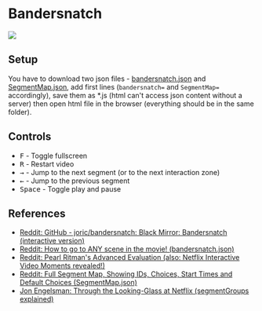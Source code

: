 # Bandersnatch

![](https://i.imgur.com/vvdxUvy.jpg)

## Setup

You have to download two json files -
[bandersnatch.json](https://gist.github.com/jonluca/860f3f445e7d84054822276fd058301a)
and
[SegmentMap.json](https://github.com/jolbol1/Bandersnatch/blob/master/SegmentMap.json),
add first lines 
(`bandersnatch=` and `SegmentMap=` accordingly), save them as *.js (html can't access json content without a server) then open html file in the browser (everything should be in the same folder).

## Controls

* <kbd>F</kbd> - Toggle fullscreen
* <kbd>R</kbd> - Restart video
* <kbd>→</kbd> - Jump to the next segment (or to the next interaction zone)
* <kbd>←</kbd> - Jump to the previous segment
* <kbd>Space</kbd> - Toggle play and pause

## References

* [Reddit: GitHub - joric/bandersnatch: Black Mirror: Bandersnatch (interactive version)](https://redd.it/adnn2h)
* [Reddit: How to go to ANY scene in the movie! (bandersnatch.json)](https://www.reddit.com/r/Bandersnatch/comments/aatkkp/how_to_go_to_any_scene_in_the_movie/)
* [Reddit: Pearl Ritman's Advanced Evaluation (also: Netflix Interactive Video Moments revealed!)](https://www.reddit.com/r/Bandersnatch/comments/aaqt1y/pearl_ritmans_advanced_evaluation_also_netflix/)
* [Reddit: Full Segment Map, Showing IDs, Choices, Start Times and Default Choices (SegmentMap.json)](https://www.reddit.com/r/Bandersnatch/comments/abnwmx/full_segment_map_showing_ids_choices_start_times/)
* [Jon Engelsman: Through the Looking-Glass at Netflix (segmentGroups explained)](http://engelsjk.com/2018/12/30/Through-the-Looking-Glass-at-Netflix/)

